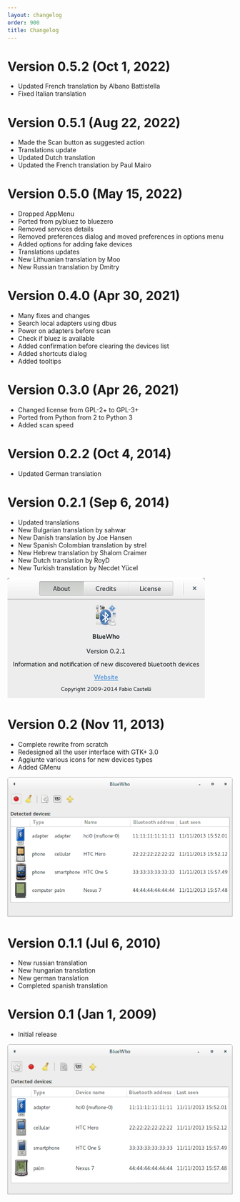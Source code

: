 ```yaml
---
layout: changelog
order: 900
title: Changelog
---
```

# Version 0.5.2 (Oct 1, 2022)

* Updated French translation by Albano Battistella
* Fixed Italian translation

# Version 0.5.1 (Aug 22, 2022)

* Made the Scan button as suggested action
* Translations update
* Updated Dutch translation
* Updated the French translation by Paul Mairo

# Version 0.5.0 (May 15, 2022)

* Dropped AppMenu
* Ported from pybluez to bluezero
* Removed services details
* Removed preferences dialog and moved preferences in options menu
* Added options for adding fake devices
* Translations updates
* New Lithuanian translation by Moo
* New Russian translation by Dmitry

# Version 0.4.0 (Apr 30, 2021)

* Many fixes and changes
* Search local adapters using dbus
* Power on adapters before scan
* Check if bluez is available
* Added confirmation before clearing the devices list
* Added shortcuts dialog
* Added tooltips

# Version 0.3.0 (Apr 26, 2021)

* Changed license from GPL-2+ to GPL-3+
* Ported from Python from 2 to Python 3
* Added scan speed

# Version 0.2.2 (Oct 4, 2014)

* Updated German translation

# Version 0.2.1 (Sep 6, 2014)

* Updated translations
* New Bulgarian translation by sahwar
* New Danish translation by Joe Hansen
* New Spanish Colombian translation by strel
* New Hebrew translation by Shalom Craimer
* New Dutch translation by RoyD
* New Turkish translation by Necdet Yücel

![About dialog for BlueWho 0.2.1](/resources/bluewho/archive/v0.2.1/english/about.png)

# Version 0.2 (Nov 11, 2013)

* Complete rewrite from scratch
* Redesigned all the user interface with GTK+ 3.0
* Aggiunte various icons for new devices types
* Added GMenu

![Main window for BlueWho 0.2](/resources/bluewho/archive/v0.2/english/main.png)

# Version 0.1.1 (Jul 6, 2010)

* New russian translation
* New hungarian translation
* New german translation
* Completed spanish translation

# Version 0.1 (Jan 1, 2009)

* Initial release

![Main window for BlueWho 0.1](/resources/bluewho/archive/v0.1/english/main.png)
